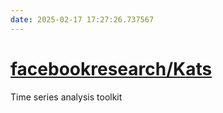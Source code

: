 ```yaml
---
date: 2025-02-17 17:27:26.737567
---
```


# [facebookresearch/Kats](https://github.com/facebookresearch/Kats)

Time series analysis toolkit